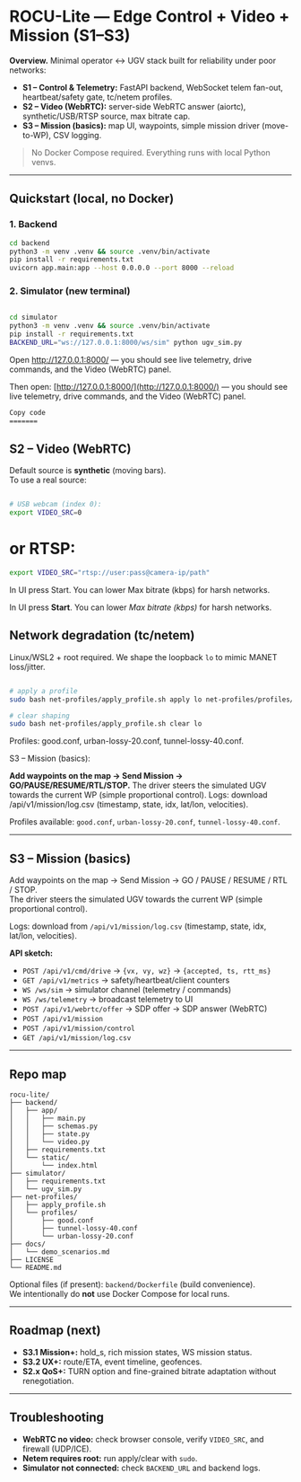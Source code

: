 # ROCU-Lite — Edge Control + Video + Mission (S1–S3)

**Overview.** Minimal operator ↔ UGV stack built for reliability under poor networks:

- **S1 – Control & Telemetry:** FastAPI backend, WebSocket telem fan-out, heartbeat/safety gate, tc/netem profiles.
- **S2 – Video (WebRTC):** server-side WebRTC answer (aiortc), synthetic/USB/RTSP source, max bitrate cap.
- **S3 – Mission (basics):** map UI, waypoints, simple mission driver (move-to-WP), CSV logging.

> No Docker Compose required. Everything runs with local Python venvs.

---

## Quickstart (local, no Docker)

### 1. Backend

```bash
cd backend
python3 -m venv .venv && source .venv/bin/activate
pip install -r requirements.txt
uvicorn app.main:app --host 0.0.0.0 --port 8000 --reload
```

### 2. Simulator (new terminal)

```bash

cd simulator
python3 -m venv .venv && source .venv/bin/activate
pip install -r requirements.txt
BACKEND_URL="ws://127.0.0.1:8000/ws/sim" python ugv_sim.py
```

Open http://127.0.0.1:8000/ — you should see live telemetry, drive commands, and the Video (WebRTC) panel.


Then open: [http://127.0.0.1:8000/](http://127.0.0.1:8000/) — you should see live telemetry, drive commands, and the Video (WebRTC) panel.


```bash
Copy code
=======
```

## S2 – Video (WebRTC)

Default source is **synthetic** (moving bars).  
To use a real source:

```bash

# USB webcam (index 0):
export VIDEO_SRC=0
```
# or RTSP:
```bash
export VIDEO_SRC="rtsp://user:pass@camera-ip/path"
```

In UI press Start. You can lower Max bitrate (kbps) for harsh networks.



In UI press **Start**. You can lower *Max bitrate (kbps)* for harsh networks.


## Network degradation (tc/netem)

Linux/WSL2 + root required. We shape the loopback `lo` to mimic MANET loss/jitter.


```bash

# apply a profile
sudo bash net-profiles/apply_profile.sh apply lo net-profiles/profiles/urban-lossy-20.conf

# clear shaping
sudo bash net-profiles/apply_profile.sh clear lo
```


Profiles: good.conf, urban-lossy-20.conf, tunnel-lossy-40.conf.

S3 – Mission (basics):

**Add waypoints on the map → Send Mission → GO/PAUSE/RESUME/RTL/STOP.**
The driver steers the simulated UGV towards the current WP (simple proportional control).
Logs: download /api/v1/mission/log.csv (timestamp, state, idx, lat/lon, velocities).

Profiles available: `good.conf`, `urban-lossy-20.conf`, `tunnel-lossy-40.conf`.

---

## S3 – Mission (basics)

Add waypoints on the map → Send Mission → GO / PAUSE / RESUME / RTL / STOP.  
The driver steers the simulated UGV towards the current WP (simple proportional control).

Logs: download from `/api/v1/mission/log.csv` (timestamp, state, idx, lat/lon, velocities).


**API sketch:**

- `POST /api/v1/cmd/drive` → `{vx, vy, wz}` → `{accepted, ts, rtt_ms}`
- `GET /api/v1/metrics` → safety/heartbeat/client counters
- `WS /ws/sim` → simulator channel (telemetry / commands)
- `WS /ws/telemetry` → broadcast telemetry to UI
- `POST /api/v1/webrtc/offer` → SDP offer → SDP answer (WebRTC)
- `POST /api/v1/mission`
- `POST /api/v1/mission/control`
- `GET /api/v1/mission/log.csv`

---

## Repo map

```
rocu-lite/
├── backend/
│   ├── app/
│   │   ├── main.py
│   │   ├── schemas.py
│   │   ├── state.py
│   │   └── video.py
│   ├── requirements.txt
│   └── static/
│       └── index.html
├── simulator/
│   ├── requirements.txt
│   └── ugv_sim.py
├── net-profiles/
│   ├── apply_profile.sh
│   └── profiles/
│       ├── good.conf
│       ├── tunnel-lossy-40.conf
│       └── urban-lossy-20.conf
├── docs/
│   └── demo_scenarios.md
├── LICENSE
└── README.md
```

Optional files (if present): `backend/Dockerfile` (build convenience).  
We intentionally do **not** use Docker Compose for local runs.

---

## Roadmap (next)

- **S3.1 Mission+:** hold_s, rich mission states, WS mission status.
- **S3.2 UX+:** route/ETA, event timeline, geofences.
- **S2.x QoS+:** TURN option and fine-grained bitrate adaptation without renegotiation.

---

## Troubleshooting

- **WebRTC no video:** check browser console, verify `VIDEO_SRC`, and firewall (UDP/ICE).
- **Netem requires root:** run apply/clear with `sudo`.
- **Simulator not connected:** check `BACKEND_URL` and backend logs.
